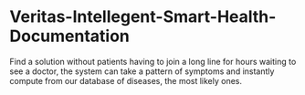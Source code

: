 # Veritas-Intellegent-Smart-Health-Documentation
 Find a solution without patients having to join a long line for hours waiting to see a doctor, the system can take a pattern of symptoms and instantly compute from our database of diseases, the most likely ones.
